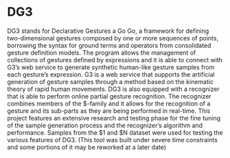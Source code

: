 # DG3
DG3 stands for Declarative Gestures a Go Go, a framework for defining two-dimensional gestures composed by one or more sequences of points, borrowing the syntax for ground terms and operators from consolidated gesture definition models. The program allows the management of collections of gestures defined by expressions and it is able to connect with G3’s web service to generate synthetic human-like gesture samples from each gesture’s expression. G3 is a web service that supports the artificial generation of gesture samples through a method based on the kinematic theory of rapid human movements. DG3 is also equipped with a recognizer that is able to perform online partial gesture recognition. The recognizer combines members of the $-family and it allows for the recognition of a gesture and its sub-parts as they are being performed in real-time. This project features an extensive research and testing phase for the fine tuning of the sample generation process and the recognizer’s algorithm and performance. Samples from the $1 and $N dataset were used for testing the various features of DG3.
(This tool was built under severe time constraints and some portions of it may be reworked at a later date)
